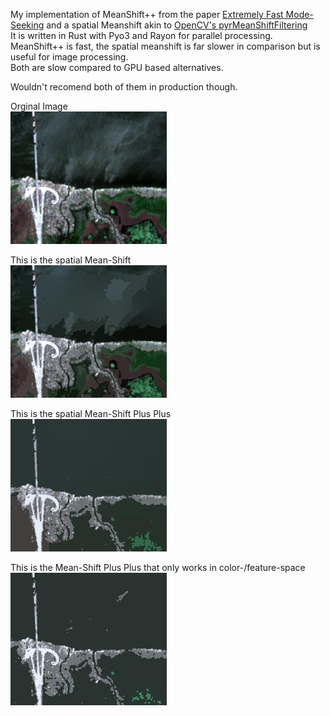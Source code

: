 My implementation of MeanShift++ from the paper [Extremely Fast Mode-Seeking](https://arxiv.org/abs/2104.00303) and a spatial Meanshift akin to [OpenCV's pyrMeanShiftFiltering](https://docs.opencv.org/4.x/d4/d86/group__imgproc__filter.html#ga9fabdce9543bd602445f5db3827e4cc0)  
It is written in Rust with Pyo3 and Rayon for parallel processing. MeanShift++ is fast, the spatial meanshift is far slower in comparison but is useful for image processing.  
Both are slow compared to GPU based alternatives.  


Wouldn't recomend both of them in production though.  

Orginal Image  
![Spatial Mean Shift](https://github.com/raphi-web/mean-shift-plus-plus/blob/master/input_files/test-image.jpg?raw=true)



This is the spatial Mean-Shift  
![Spatial Mean Shift](https://github.com/raphi-web/mean-shift-plus-plus/blob/master/output_files/Mean-Shift-Spatial.jpg?raw=true)


This is the spatial Mean-Shift Plus Plus  
![Spatial Mean Shift Plus Plus](https://github.com/raphi-web/mean-shift-plus-plus/blob/master/output_files/Mean-Shift-pp-Spatial.jpg?raw=true)  

This is the Mean-Shift Plus Plus that only works in color-/feature-space  
![Spatial Mean Shift Plus Plus](https://github.com/raphi-web/mean-shift-plus-plus/blob/master/output_files/Mean-Shift_pp.jpg?raw=true)
